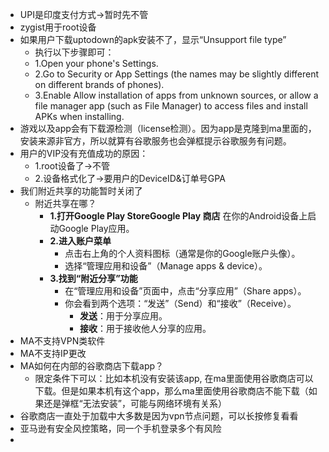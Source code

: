 - UPI是印度支付方式->暂时先不管
- zygist用于root设备
- 如果用户下载uptodown的apk安装不了，显示“Unsupport file type”
	- 执行以下步骤即可：
	- 1.Open your phone's Settings.
	- 2.Go to Security or App Settings (the names may be slightly different on different brands of phones).
	- 3.Enable Allow installation of apps from unknown sources, or allow a file manager app (such as File Manager) to access files and install APKs when installing.
- 游戏以及app会有下载源检测（license检测）。因为app是克隆到ma里面的，安装来源非官方，所以就算有谷歌服务也会弹框提示谷歌服务有问题。
- 用户的VIP没有充值成功的原因：
	- 1.root设备了->不管
	- 2.设备格式化了->要用户的DeviceID&订单号GPA
- 我们附近共享的功能暂时关闭了
	- 附近共享在哪？
		- **1.打开Google Play StoreGoogle Play 商店**
		  在你的Android设备上启动Google Play应用。
		- **2.进入账户菜单**
			- 点击右上角的个人资料图标（通常是你的Google账户头像）。
			- 选择“管理应用和设备”（Manage apps & device）。
		- **3.找到“附近分享”功能**
			- 在“管理应用和设备”页面中，点击“分享应用”（Share apps）。
			- 你会看到两个选项：“发送”（Send）和“接收”（Receive）。
				- **发送**：用于分享应用。
				- **接收**：用于接收他人分享的应用。
- MA不支持VPN类软件
- MA不支持IP更改
- MA如何在内部的谷歌商店下载app？
	- 限定条件下可以：比如本机没有安装该app, 在ma里面使用谷歌商店可以下载。但是如果本机有这个app，那么ma里面使用谷歌商店不能下载（如果还是弹框“无法安装”，可能与网络环境有关系）
- 谷歌商店一直处于加载中大多数是因为vpn节点问题，可以长按修复看看
- 亚马逊有安全风控策略，同一个手机登录多个有风险
-